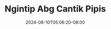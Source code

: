 --- 
title: "Ngintip Abg Cantik Pipis"
description: "    Ngintip Abg Cantik Pipis   full vidio  "
date: 2024-08-10T05:06:20-08:00
file_code: "svcut72qq42w"
draft: false
cover: "qy2nlib59ntcerhg.jpg"
tags: ["Ngintip", "Abg", "Cantik", "Pipis", "bokep-indo", "bokep-viral", "bokep-ig"]
length: 158
fld_id: "1392228"
foldername: "abgcantik.1"
categories: ["abgcantik.1"]
views: 145
---